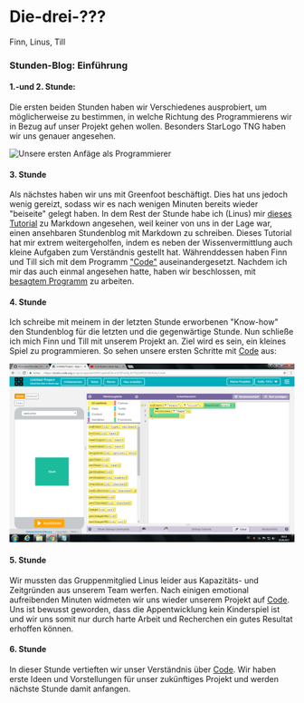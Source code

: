 # Die-drei-???
Finn, Linus, Till

### Stunden-Blog: Einführung

#### 1.-und 2. Stunde:

Die ersten beiden Stunden haben wir Verschiedenes ausprobiert, um möglicherweise zu bestimmen, in welche Richtung des Programmierens wir in Bezug auf unser Projekt gehen wollen. Besonders StarLogo TNG haben wir uns genauer angesehen. 

![Unsere ersten Anfäge als Programmierer](https://github.com/tillcassens/Die-drei-/blob/master/bilder/Sc.%20Starlogo%20Anf%C3%A4nge.jpg)
 
 #### 3. Stunde
 
Als nächstes haben wir uns mit Greenfoot beschäftigt. Dies hat uns jedoch wenig gereizt, sodass wir es nach wenigen Minuten bereits wieder "beiseite" gelegt haben.
In dem Rest der Stunde habe ich (Linus) mir [dieses Tutorial](https://www.markdowntutorial.com/lesson/7/) zu Markdown angesehen, weil keiner von uns in der Lage war, einen ansehbaren Stundenblog mit Markdown zu schreiben. Dieses Tutorial hat mir extrem weitergeholfen, indem es neben der Wissenvermittlung auch kleine Aufgaben zum Verständnis gestellt hat. 
Währenddessen haben Finn und Till sich mit dem Programm ["Code"][Code] auseinandergesetzt. 
Nachdem ich mir das auch einmal angesehen hatte, haben wir beschlossen, mit [besagtem Programm][Code] zu arbeiten.

[Code]: https://code.org/

#### 4. Stunde

Ich schreibe mit meinem in der letzten Stunde erworbenen "Know-how" den Stundenblog für die letzten und die gegenwärtige Stunde.
Nun schließe ich mich Finn und Till mit unserem Projekt an. Ziel wird es sein, ein kleines Spiel zu programmieren.
So sehen unsere ersten Schritte mit [Code][Code] aus:

![Erste Schritte mit Code](https://github.com/tillcassens/Die-drei-/blob/master/bilder/code1.png)

#### 5. Stunde

Wir mussten das Gruppenmitglied Linus leider aus Kapazitäts- und Zeitgründen aus unserem Team werfen. Nach einigen emotional aufreibenden Minuten widmeten wir uns wieder unserem Projekt auf [Code][Code]. Uns ist bewusst geworden, dass die Appentwicklung kein Kinderspiel ist und wir uns somit nur durch harte Arbeit und Recherchen ein gutes Resultat erhoffen können.

#### 6. Stunde

In dieser Stunde vertieften wir unser Verständnis über [Code][Code]. Wir haben erste Ideen und Vorstellungen für unser zukünftiges Projekt und werden nächste Stunde damit anfangen. 
